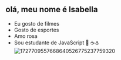 ## olá, meu nome é Isabella 
- Eu gosto de filmes
- Gosto de esportes
- Amo rosa
- Sou estudante de JavaScript
💙 ☕⚓
![1727709557668640526775237759320](https://github.com/user-attachments/assets/6de9b45b-d6db-46be-9dcd-d50d203bd243)
